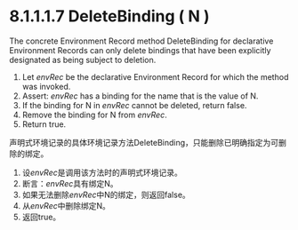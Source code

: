 # 8.1.1.1.7 DeleteBinding ( N )

The concrete Environment Record method DeleteBinding for declarative Environment Records can only delete bindings that have been explicitly designated as being subject to deletion.

1. Let *envRec* be the declarative Environment Record for which the method was invoked.
2. Assert: *envRec* has a binding for the name that is the value of N.
3. If the binding for N in *envRec* cannot be deleted, return false.
4. Remove the binding for N from *envRec*.
5. Return true.

声明式环境记录的具体环境记录方法DeleteBinding，只能删除已明确指定为可删除的绑定。

1. 设*envRec*是调用该方法时的声明式环境记录。
2. 断言：*envRec*具有绑定N。
3. 如果无法删除*envRec*中N的绑定，则返回false。
4. 从*envRec*中删除绑定N。
5. 返回true。
